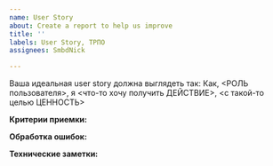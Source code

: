```yaml
---
name: User Story
about: Create a report to help us improve
title: ''
labels: User Story, ТРПО
assignees: SmbdNick

---
```


Ваша идеальная user story должна выглядеть так:
Как, <РОЛЬ пользователя>, я <что-то хочу получить ДЕЙСТВИЕ>, <с такой-то целью ЦЕННОСТЬ>

**Критерии приемки:**

**Обработка ошибок:**

**Технические заметки:**

